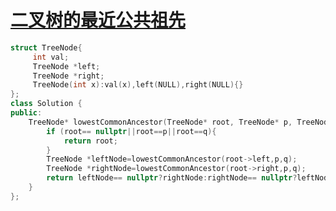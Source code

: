 # [二叉树的最近公共祖先](https://leetcode-cn.com/problems/lowest-common-ancestor-of-a-binary-tree/)
```cpp
struct TreeNode{
     int val;
     TreeNode *left;
     TreeNode *right;
     TreeNode(int x):val(x),left(NULL),right(NULL){}
};
class Solution {
public:
    TreeNode* lowestCommonAncestor(TreeNode* root, TreeNode* p, TreeNode* q) {
        if (root== nullptr||root==p||root==q){
            return root;
        }
        TreeNode *leftNode=lowestCommonAncestor(root->left,p,q);
        TreeNode *rightNode=lowestCommonAncestor(root->right,p,q);
        return leftNode== nullptr?rightNode:rightNode== nullptr?leftNode:root;
    }
};
```